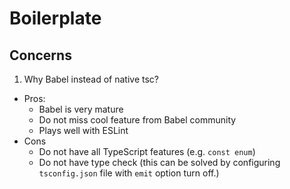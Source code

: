# Boilerplate

## Concerns

1. Why Babel instead of native tsc?

- Pros:
  - Babel is very mature
  - Do not miss cool feature from Babel community
  - Plays well with ESLint
- Cons
  - Do not have all TypeScript features (e.g. `const enum`)
  - Do not have type check (this can be solved by configuring `tsconfig.json` file with `emit` option turn off.)
